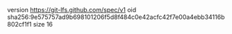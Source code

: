 version https://git-lfs.github.com/spec/v1
oid sha256:9e575757ad9b698101206f5d8f484c0e42acfc42f7e00a4ebb34116b802cf1f1
size 16
